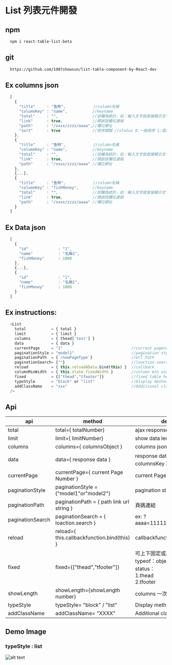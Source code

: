 # List 列表元件開發

## npm
```sh
  npm i react-table-list-beta
```

## git
```sh
  https://github.com/1987showsun/list-table-component-by-React-dev
```

## Ex columns json
```js
  [
    {
      "title"     : "鱼种",            //column名稱
      "columnKey" : "name",           //keyname
      "total"     : "",               //該欄為統計，如：輸入文字就直接顯示文字，可空直就將該欄位相加得到總合
      "link"      : true,             //開啟該欄位連結
      "path"      : "/xxxx/zzzz/aaaa",//欄位網址
      "sort"      : true              //排序開關 //status 0:一般排序 1:遞減 2:遞增
    },
    {
      "title"     : "鱼种",            //column名稱
      "columnKey" : "name",           //keyname
      "total"     : "",               //該欄為統計，如：輸入文字就直接顯示文字，可空直就將該欄位相加得到總合
      "link"      : true,             //開啟該欄位連結
      "path"      : "/xxxx/zzzz/aaaa" //欄位網址
    },
    {...},
    {
      "title"     : "鱼种",            //column名稱
      "columnKey" : "fishMoney",      //keyname
      "total"     : "",               //該欄為統計，如：輸入文字就直接顯示文字，可空直就將該欄位相加得到總合
      "link"      : true,             //開啟該欄位連結
      "path"      : "/xxxx/zzzz/aaaa" //欄位網址
    }
  ]
```

## Ex Data json
```js
  [
    {
      "id"             : "1",
      "name"           : "名稱1",
      "fishMoney"      : 1000
    },
    {...},
    {
      "id"             : "1",
      "name"           : "名稱1",
      "fishMoney"      : 1000
    }
  ]
```

## Ex instructions:
```js
  <List 
    total           = { total }
    limit           = { limit }
    columns         = { thead['test'] }
    data            = { data }
    currentPage     = "1"                              //current pagenumber
    paginationStyle = "model1"                         //pagination style
    paginationPath  = {`/nowPageType`}                 //Url Path
    paginationSearch= {""}                             //loaction.search ?aaaa=111111&bbbb=222222.....
    reload          = { this.reloadAData.bind(this) }  //callback
    columnMinWidth  = { this.state.fixedWidth }        //column min width
    fixed           = {["thead","tfooter"]}            //fixed table head & table footer
    typeStyle       = "block" or "list"                //Display method
    addClassName    = "xxx"                            //Additional class name
  />
```


## Api
| api              | method                                                    | description                                 |
| ---------------- | --------------------------------------------------------- | ------------------------------------------- |
| total            | total={ totalNumber}                                      | ajax response data length                   |
| limit            | limit={ limitNumber}                                      | show data length                            |
| columns          | columns={ columnsObject }                                 | columns json                                |
| data             | data={ response data }                                    | response data json 需要與 columnsKey 取名一樣 |
| currentPage      | currentPage={ current Page Number }                       | current Page number                         |
| paginationStyle  | paginationStyle = {"model1"or"model2"}                    | pagination style                            |
| paginationPath   | paginationPath  = { path link url string }                | 頁碼連結                                     |
| paginationSearch | paginationSearch = { loaction.search }                    | ex: ?aaaa=111111&bbbb=222222.....           |
| reload           | reload={ this.callbackfunction.bind(this) }               | callbackfunction Free name              |
| fixed            | fixed={["thead","tfooter"]}                               | 可上下固定或其中一個固定<br/> typeof：object <br/> status： <br/> 1.thead<br/>2.tfooter  |
| showLength       | showLength={showLength number}                            | columns 一次可顯示比數                        |
| typeStyle        | typeStyle= "block" / "list"                               | Display method Block or Column              |
| addClassName     | addClassName= "XXXX"                                      | Additional class name                       |

## Demo Image
### typeStyle : list
![alt text](https://s3-ap-northeast-1.amazonaws.com/showtest/Users/showsun/react_img/%E8%9E%A2%E5%B9%95%E5%BF%AB%E7%85%A7+2018-08-01+%E4%B8%8B%E5%8D%885.58.55.png)
